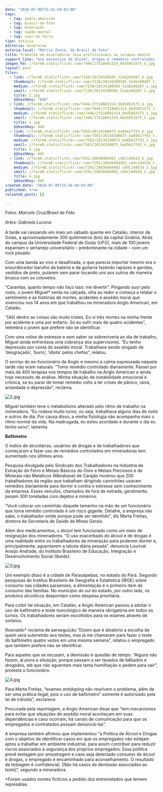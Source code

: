 ```yaml
---
date: "2016-07-06T15:41:59-03:00"
tags:
  - tag: anglo-american
  - tag: brasil-de-fato
  - tag: mineração
  - tag: saúde-mental
  - tag: suor-de-ferro
tipo: noticia
editoria: mineracao
autoria-local: "Márcio Zonta, do Brasil de Fato"
title: Trabalho em mineradoras leva profissionais ao colapso mental
support_line: "Uso excessivo de álcool, drogas e remédios controlados tem aumentado entre os trabalhadores do setor"
images_hd: //farm8.staticflickr.com/7446/27518601314_6bd5852575_b.jpg
layout: post
files:
  - link: //farm8.staticflickr.com/7138/28134180585_52ab260207_b.jpg
    thumbnail: //farm8.staticflickr.com/7138/28134180585_52ab260207_t.jpg
    medium: //farm8.staticflickr.com/7138/28134180585_52ab260207_z.jpg
    small: //farm8.staticflickr.com/7138/28134180585_52ab260207_n.jpg
    title: 2.jpg
    $$hashKey: "046"
  - link: //farm8.staticflickr.com/7446/27518601314_6bd5852575_b.jpg
    thumbnail: //farm8.staticflickr.com/7446/27518601314_6bd5852575_t.jpg
    medium: //farm8.staticflickr.com/7446/27518601314_6bd5852575_z.jpg
    small: //farm8.staticflickr.com/7446/27518601314_6bd5852575_n.jpg
    title: 1.jpg
    $$hashKey: 049
  - link: //farm8.staticflickr.com/7563/28134180875_ba85617fd3_b.jpg
    thumbnail: //farm8.staticflickr.com/7563/28134180875_ba85617fd3_t.jpg
    medium: //farm8.staticflickr.com/7563/28134180875_ba85617fd3_z.jpg
    small: //farm8.staticflickr.com/7563/28134180875_ba85617fd3_n.jpg
    title: 3.jpg
    $$hashKey: 04C
  - link: //farm8.staticflickr.com/7291/28030404492_cddc14453d_b.jpg
    thumbnail: //farm8.staticflickr.com/7291/28030404492_cddc14453d_t.jpg
    medium: //farm8.staticflickr.com/7291/28030404492_cddc14453d_z.jpg
    small: //farm8.staticflickr.com/7291/28030404492_cddc14453d_n.jpg
    title: 4.jpg
    $$hashKey: 04F
created_date: "2016-07-06T15:44:44-03:00"
published: true
releated_posts: []

---
```

<p><em>Fotos: Marcelo Cruz/Brasil de Fato</em></p>

<p><em><span style="line-height: 20.8px;">Artes: Gabriela Lucena</span></em></p>

<p>A tarde vai cessando em mais um s&aacute;bado quente em Catal&atilde;o, interior de Goi&aacute;s, a aproximadamente 300 quil&ocirc;metros (km) da capital Goi&acirc;nia. Atr&aacute;s do campus da Universidade Federal de Goi&aacute;s (UFG), mais de 100 jovens espantam o sertanejo universit&aacute;rio &ndash; predominante na cidade &ndash; com um rock pesado.</p>

<p>Com uma banda ao vivo e desafinada, o que parecia importar mesmo era o ensurdecedor barulho da bateria e da guitarra fazendo rapazes e garotas, vestidos de preto, pularem sem parar tocando uns aos outros de maneira brusca com os cotovelos.&nbsp;</p>

<p>&ldquo;Caramba, quanto tempo n&atilde;o fa&ccedil;o isso: me divertir&rdquo;. Pingando suor pelo rosto, o jovem Miguel* senta na cal&ccedil;ada, olha ao redor e come&ccedil;a a relatar o sentimento e as hist&oacute;rias de mortes, acidentes e ass&eacute;dio moral que vivenciou nos 14 anos em que trabalhou na mineradora Anglo American, em Catal&atilde;o.</p>

<p>&ldquo;[Ali] dentro as coisas s&atilde;o muito tristes. Eu vi tr&ecirc;s mortes na minha frente por acidente e uma por enfarto. S&oacute; eu sofri mais de quatro acidentes&rdquo;, relembra o jovem que prefere n&atilde;o se identificar. &nbsp;</p>

<p>Com uma rotina de estresse e sem saber se sobreviveria ao dia de trabalho, Miguel ainda enfrentava uma cobran&ccedil;a dos supervisores. &ldquo;Eu tenho depress&atilde;o por conta do ass&eacute;dio moral. Trabalhava sendo xingado de &lsquo;desgra&ccedil;ado&rsquo;, &lsquo;burro&rsquo;, &lsquo;idiota&rsquo; pelos chefes&rdquo;, relatou.</p>

<p>O sorriso do ex-funcion&aacute;rio da Anglo e mesmo a calma expressada naquela tarde n&atilde;o eram naturais. &ldquo;Tomo rem&eacute;dio controlado diariamente. Passei por mais de 400 terapias nos tempos de trabalho na Anglo American e ainda hoje necessito de an&aacute;lise. Minha situa&ccedil;&atilde;o de instabilidade emocional &eacute; cr&ocirc;nica, se eu parar de tomar rem&eacute;dio volto a ter crises de p&acirc;nico, raiva, ansiedade e depress&atilde;o&rdquo;, reclama.&nbsp;</p>

<p><img alt="2.jpg" src="//farm8.staticflickr.com/7138/28134180585_52ab260207_b.jpg" /></p>

<p>Miguel tamb&eacute;m teve o metabolismo alterado pelo ritmo de trabalho na mineradora. &ldquo;Eu rodava muito turno, ou seja, trabalhava alguns dias de noite e outros de dia. Por causa disso, a minha fisiologia n&atilde;o acompanha mais o ritmo normal da vida. Na madrugada, eu estou acordado e durante o dia eu tenho sono&rdquo;, lamenta.&nbsp;</p>

<p><strong>Baf&ocirc;metro&nbsp;</strong></p>

<p>O &iacute;ndice de alco&oacute;latras, usu&aacute;rios de drogas e de trabalhadores que come&ccedil;aram a fazer uso de rem&eacute;dios controlados em mineradoras tem aumentado nos &uacute;ltimos anos.&nbsp;</p>

<p>Pesquisa divulgada pelo Sindicato dos Trabalhadores na Ind&uacute;stria da Extra&ccedil;&atilde;o do Ferro e Metais B&aacute;sicos do Ouro e Metais Preciosos e de Minerais n&atilde;o Met&aacute;licos (Metabase) de Caraj&aacute;s mostrou que 200 trabalhadores da regi&atilde;o que trabalham dirigindo caminh&otilde;es usavam rem&eacute;dios diariamente para dormir e contra o estresse sem conhecimento da empresa. Esses ve&iacute;culos, chamados de fora de estrada, geralmente, pesam 300 toneladas com dejetos e min&eacute;rios.</p>

<p>&ldquo;Voc&ecirc; colocar um caminh&atilde;o daquele tamanho na m&atilde;o de um funcion&aacute;rio que toma rem&eacute;dio controlado &eacute; um risco gigante. Detalhe, a empresa n&atilde;o sabe, o trabalhador omite porque pode ser demitido&rdquo;, diz Marta Freitas, diretora da Secretaria de Sa&uacute;de de Minas Gerais.</p>

<p>Al&eacute;m dos medicamentos, o &aacute;lcool tem funcionado como um meio de resigna&ccedil;&atilde;o dos mineradores. &ldquo;O uso exacerbado do &aacute;lcool e de drogas &eacute; uma realidade entre os trabalhadores da minera&ccedil;&atilde;o para poderem dormir e, principalmente, aguentarem a labuta di&aacute;ria pesada&rdquo;, denuncia Lourival Ara&uacute;jo Andrade, do&nbsp;Instituto Brasileiro de Educa&ccedil;&atilde;o, Integra&ccedil;&atilde;o e Desenvolvimento Social (Ibeids).&nbsp;</p>

<p><img alt="3.jpg" src="//farm8.staticflickr.com/7563/28134180875_ba85617fd3_b.jpg" /></p>

<p>Um exemplo disso &eacute; a cidade de Parauapebas, no estado do Par&aacute;. Segundo pesquisas do Instituo Brasileiro de Geografia e Estat&iacute;stica (IBGE) sobre consumo nas cidades paraenses, a alimenta&ccedil;&atilde;o &eacute; o primeiro item de consumo das fam&iacute;lias. No munic&iacute;pio do sul do estado, por outro lado, os produtos alco&oacute;licos despontam como despesa priorit&aacute;ria.</p>

<p>Para coibir tal situa&ccedil;&atilde;o, em Catal&atilde;o, a Anglo American passou a adotar o uso de baf&ocirc;metro e teste toxicol&oacute;gico de maneira obrigat&oacute;ria em todos os turnos. Os trabalhadores seriam escolhidos para os exames atrav&eacute;s de sorteios.&nbsp;</p>

<p>Rosivaldo* reclama de persegui&ccedil;&atilde;o.&ldquo;Dizem que &eacute; aleat&oacute;rio a escolha de quem ser&aacute; submetido aos testes, mas j&aacute; me chamaram para fazer o teste do baf&ocirc;metro quatro vezes em uma mesma semana&rdquo;, relatou o empregado que tamb&eacute;m prefere n&atilde;o se identificar.&nbsp;</p>

<p>Para aqueles que se recusam, a demiss&atilde;o &eacute; quest&atilde;o de tempo. &ldquo;Alguns n&atilde;o fazem, a&iacute; piora a situa&ccedil;&atilde;o, porque passam a ser taxados de b&ecirc;bados e drogados, at&eacute; que n&atilde;o aguentam mais tanta humilha&ccedil;&atilde;o e pedem para sair&rdquo;, protesta o funcion&aacute;rio.</p>

<p><img alt="4.jpg" src="//farm8.staticflickr.com/7291/28030404492_cddc14453d_b.jpg" /></p>

<p>Para Marta Freitas, &ldquo;exames&nbsp;<em>antidoping</em>&nbsp;n&atilde;o resolvem o problema, al&eacute;m de ser uma pr&aacute;tica ilegal, pois o uso de baf&ocirc;metro&rdquo; somente &eacute; autorizado pela lei de tr&acirc;nsito&rdquo;, esclarece.</p>

<p>Procurada pela reportagem, a Anglo American disse que &ldquo;tem mecanismos para evitar que situa&ccedil;&otilde;es de ass&eacute;dio moral aconte&ccedil;am em suas depend&ecirc;ncias e caso ocorram, h&aacute; canais de comunica&ccedil;&atilde;o para que os empregados e contratados possam denunci&aacute;-las&rdquo;.</p>

<p>A empresa tamb&eacute;m afirmou que implementou &ldquo;a Pol&iacute;tica de &Aacute;lcool e Drogas com o objetivo de identificar casos em que os empregados n&atilde;o estejam aptos a trabalhar em ambiente industrial, para assim contribuir para reduzir riscos associados &agrave; seguran&ccedil;a dos pr&oacute;prios empregados. Essa pol&iacute;tica prev&ecirc; testagem por amostragem e caso seja detectado consumo de &aacute;lcool e drogas, o empregado &eacute; encaminhado para aconselhamento. O resultado da testagem &eacute; confidencial. [N&atilde;o h&aacute; casos de demiss&atilde;o associados ao teste]&rdquo;, segundo a mineradora.</p>

<p>*Foram usados nomes fict&iacute;cios a pedido dos entrevistados que temem repres&aacute;lias.</p>
